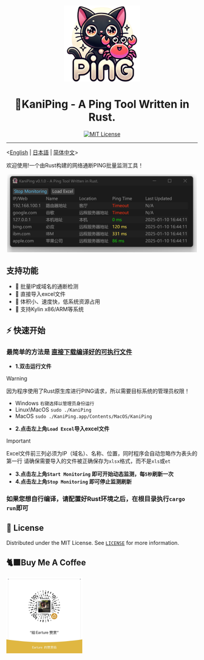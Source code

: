 <div align="center">
  <img src="src/app.png" alt="项目图标" width="200">
  <h1 align="center">🦀KaniPing - A  Ping Tool Written in Rust.</h1>
</div>

<div align="center">
<a href="https://github.com/Earture/KaniPing/blob/main/LICENSE"><img src="https://img.shields.io/github/license/Earture/KaniPing?style=for-the-badge&color=blue" alt="MIT License"></a>

 <hr>
</div>

<[English](README_en.md) |  [日本語](README_jp.md) | [简体中文](README.md)>

欢迎使用!一个由Rust构建的网络通断PING批量监测工具！

<div align="center">
  <img src="./assets/Screenshot.png" alt="项目截图" width="500">
</div>

## 支持功能
- 💫 批量IP或域名的通断检测
- 💫 直接导入excel文件
- 💫 体积小、速度快，低系统资源占用
- 💫 支持Kylin x86/ARM等系统

## ⚡ 快速开始

### 最简单的方法是 [直接下载编译好的可执行文件](https://docs.all-hands.dev/modules/usage/runtimes#connecting-to-your-filesystem)

- **1.双击运行文件**
> [!WARNING]
> 因为程序使用了Rust原生库进行PING请求，所以需要目标系统的管理员权限！
> - Windows `右键选择以管理员身份运行`
> - Linux\MacOS `sudo ./KaniPing`
> - MacOS `sudo ./KaniPing.app/Contents/MacOS/KaniPing`
- **2.点击左上角`Load Excel`导入excel文件**
> [!IMPORTANT]
> Excel文件前三列必须为IP（域名）、名称、位置，同时程序会自动忽略作为表头的第一行
> 请确保需要导入的文件被正确保存为`xlsx`格式，而不是`xls`或`et`
- **3.点击左上角`Start Monitoring` 即可开始动态监测，每`5秒`刷新一次**
- **4.点击左上角`Stop Monitoring` 即可停止监测刷新**

### 如果您想自行编译，请配置好Rust环境之后，在根目录执行`cargo run`即可

## 📜 License

Distributed under the MIT License. See [`LICENSE`](./LICENSE) for more information.

## 🐈‍⬛Buy Me A Coffee
<img src="./assets/coffee.jpg" alt="项目图标" width="200">
